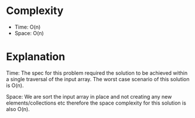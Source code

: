 # Complexity
* Time: O(n)
* Space: O(n)

# Explanation
Time: The spec for this problem required the solution to be achieved within a single traversal of the input array. The worst case scenario of this solution is O(n).

Space: We are sort the input array in place and not creating any new elements/collections etc therefore the space complexity for this solution is also O(n).